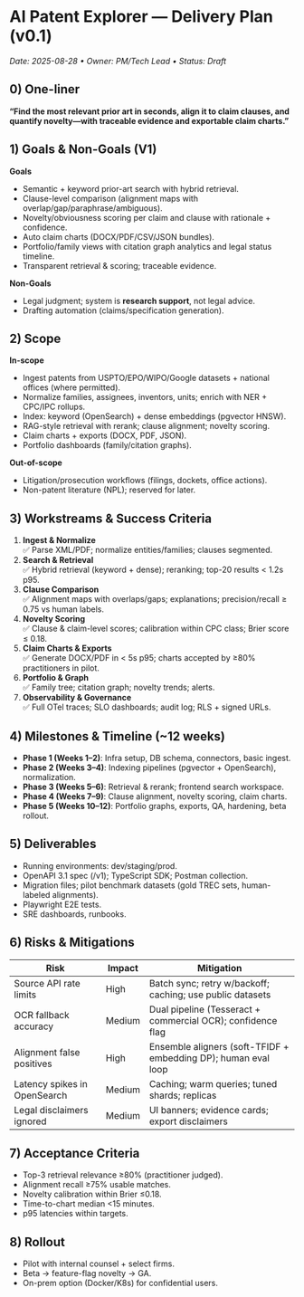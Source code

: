 # AI Patent Explorer — Delivery Plan (v0.1)
_Date: 2025-08-28 • Owner: PM/Tech Lead • Status: Draft_

## 0) One-liner
**“Find the most relevant prior art in seconds, align it to claim clauses, and quantify novelty—with traceable evidence and exportable claim charts.”**

## 1) Goals & Non-Goals (V1)
**Goals**
- Semantic + keyword prior-art search with hybrid retrieval.
- Clause-level comparison (alignment maps with overlap/gap/paraphrase/ambiguous).
- Novelty/obviousness scoring per claim and clause with rationale + confidence.
- Auto claim charts (DOCX/PDF/CSV/JSON bundles).
- Portfolio/family views with citation graph analytics and legal status timeline.
- Transparent retrieval & scoring; traceable evidence.

**Non-Goals**
- Legal judgment; system is **research support**, not legal advice.
- Drafting automation (claims/specification generation).

## 2) Scope
**In-scope**
- Ingest patents from USPTO/EPO/WIPO/Google datasets + national offices (where permitted).
- Normalize families, assignees, inventors, units; enrich with NER + CPC/IPC rollups.
- Index: keyword (OpenSearch) + dense embeddings (pgvector HNSW).
- RAG-style retrieval with rerank; clause alignment; novelty scoring.
- Claim charts + exports (DOCX, PDF, JSON).
- Portfolio dashboards (family/citation graphs).

**Out-of-scope**
- Litigation/prosecution workflows (filings, dockets, office actions).
- Non-patent literature (NPL); reserved for later.

## 3) Workstreams & Success Criteria
1. **Ingest & Normalize**  
   ✅ Parse XML/PDF; normalize entities/families; clauses segmented.  
2. **Search & Retrieval**  
   ✅ Hybrid retrieval (keyword + dense); reranking; top-20 results < 1.2s p95.  
3. **Clause Comparison**  
   ✅ Alignment maps with overlaps/gaps; explanations; precision/recall ≥ 0.75 vs human labels.  
4. **Novelty Scoring**  
   ✅ Clause & claim-level scores; calibration within CPC class; Brier score ≤ 0.18.  
5. **Claim Charts & Exports**  
   ✅ Generate DOCX/PDF in < 5s p95; charts accepted by ≥80% practitioners in pilot.  
6. **Portfolio & Graph**  
   ✅ Family tree; citation graph; novelty trends; alerts.  
7. **Observability & Governance**  
   ✅ Full OTel traces; SLO dashboards; audit log; RLS + signed URLs.

## 4) Milestones & Timeline (~12 weeks)
- **Phase 1 (Weeks 1–2)**: Infra setup, DB schema, connectors, basic ingest.  
- **Phase 2 (Weeks 3–4)**: Indexing pipelines (pgvector + OpenSearch), normalization.  
- **Phase 3 (Weeks 5–6)**: Retrieval & rerank; frontend search workspace.  
- **Phase 4 (Weeks 7–9)**: Clause alignment, novelty scoring, claim charts.  
- **Phase 5 (Weeks 10–12)**: Portfolio graphs, exports, QA, hardening, beta rollout.

## 5) Deliverables
- Running environments: dev/staging/prod.
- OpenAPI 3.1 spec (/v1); TypeScript SDK; Postman collection.
- Migration files; pilot benchmark datasets (gold TREC sets, human-labeled alignments).
- Playwright E2E tests.
- SRE dashboards, runbooks.

## 6) Risks & Mitigations
| Risk | Impact | Mitigation |
|---|---|---|
| Source API rate limits | High | Batch sync; retry w/backoff; caching; use public datasets |
| OCR fallback accuracy | Medium | Dual pipeline (Tesseract + commercial OCR); confidence flag |
| Alignment false positives | High | Ensemble aligners (soft-TFIDF + embedding DP); human eval loop |
| Latency spikes in OpenSearch | Medium | Caching; warm queries; tuned shards; replicas |
| Legal disclaimers ignored | Medium | UI banners; evidence cards; export disclaimers |

## 7) Acceptance Criteria
- Top-3 retrieval relevance ≥80% (practitioner judged).  
- Alignment recall ≥75% usable matches.  
- Novelty calibration within Brier ≤0.18.  
- Time-to-chart median <15 minutes.  
- p95 latencies within targets.  

## 8) Rollout
- Pilot with internal counsel + select firms.  
- Beta → feature-flag novelty → GA.  
- On-prem option (Docker/K8s) for confidential users.